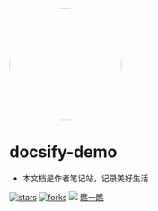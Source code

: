 <!-- _coverpage.md -->
<!-- 封面 -->



<img width="200px" hight="200px" style="border-radius: 50%" bor src="https://cdn.staticaly.com/gh/maimai977977/images@master/202306011344190.jpg">

# **docsify-demo**

- 本文档是作者笔记站，记录美好生活

[![stars](https://badgen.net/github/stars/maimai977977/MaiMaiNote?color=4ab8a1)](https://github.com/maimai977977/MaiMaiNote)
[![forks](https://badgen.net/github/forks/maimai977977/MaiMaiNote?color=4ab8a1)](https://github.com/maimai977977/MaiMaiNote)
[![](https://img.shields.io/badge/%E6%91%B8%E9%B1%BC-%E7%A8%8B%E5%BA%8F%E5%91%98-green)](https://github.com/maimai977977/MaiMaiNote)
[瞧一瞧](/README.md)

